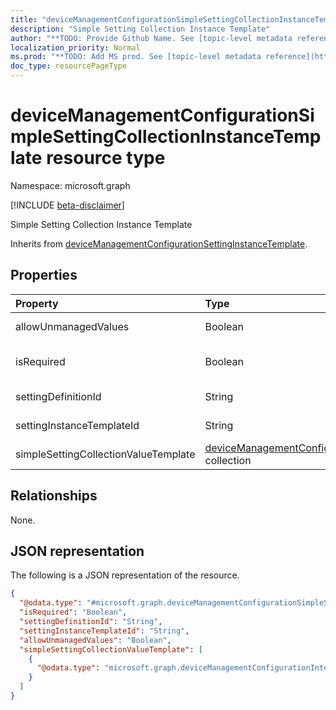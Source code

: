 ```yaml
---
title: "deviceManagementConfigurationSimpleSettingCollectionInstanceTemplate resource type"
description: "Simple Setting Collection Instance Template"
author: "**TODO: Provide Github Name. See [topic-level metadata reference](https://msgo.azurewebsites.net/add/document/guidelines/metadata.html#topic-level-metadata)**"
localization_priority: Normal
ms.prod: "**TODO: Add MS prod. See [topic-level metadata reference](https://msgo.azurewebsites.net/add/document/guidelines/metadata.html#topic-level-metadata)**"
doc_type: resourcePageType
---
```


# deviceManagementConfigurationSimpleSettingCollectionInstanceTemplate resource type

Namespace: microsoft.graph

[!INCLUDE [beta-disclaimer](../../includes/beta-disclaimer.md)]

Simple Setting Collection Instance Template


Inherits from [deviceManagementConfigurationSettingInstanceTemplate](../resources/devicemanagementconfigurationsettinginstancetemplate.md).

## Properties
|Property|Type|Description|
|:---|:---|:---|
|allowUnmanagedValues|Boolean|Linked policy may append values which are not present in the template.|
|isRequired|Boolean|Indicates if a policy must specify this setting. Inherited from [deviceManagementConfigurationSettingInstanceTemplate](../resources/devicemanagementconfigurationsettinginstancetemplate.md).|
|settingDefinitionId|String|Setting Definition Id Inherited from [deviceManagementConfigurationSettingInstanceTemplate](../resources/devicemanagementconfigurationsettinginstancetemplate.md).|
|settingInstanceTemplateId|String|Setting Instance Template Id Inherited from [deviceManagementConfigurationSettingInstanceTemplate](../resources/devicemanagementconfigurationsettinginstancetemplate.md).|
|simpleSettingCollectionValueTemplate|[deviceManagementConfigurationSimpleSettingValueTemplate](../resources/devicemanagementconfigurationsimplesettingvaluetemplate.md) collection|Simple Setting Collection Value Template|

## Relationships
None.

## JSON representation
The following is a JSON representation of the resource.
<!-- {
  "blockType": "resource",
  "@odata.type": "microsoft.graph.deviceManagementConfigurationSimpleSettingCollectionInstanceTemplate"
}
-->
``` json
{
  "@odata.type": "#microsoft.graph.deviceManagementConfigurationSimpleSettingCollectionInstanceTemplate",
  "isRequired": "Boolean",
  "settingDefinitionId": "String",
  "settingInstanceTemplateId": "String",
  "allowUnmanagedValues": "Boolean",
  "simpleSettingCollectionValueTemplate": [
    {
      "@odata.type": "microsoft.graph.deviceManagementConfigurationIntegerSettingValueTemplate"
    }
  ]
}
```

